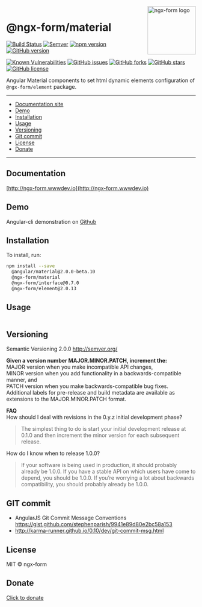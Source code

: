 <img src="http://ngx-form.wwwdev.io/color_logo_transparent_background.png" alt="ngx-form logo" title="ngx-form" align="right" width="128" />

# @ngx-form/material

[![Build Status](https://travis-ci.org/ngx-form/material.svg)](https://travis-ci.org/ngx-form/material)
[![Semver](http://img.shields.io/SemVer/2.0.0.png)](http://semver.org/spec/v2.0.0.html)
[![npm version](https://badge.fury.io/js/%40ngx-form%2Fmaterial.svg)](https://badge.fury.io/js/%40ngx-form%2Fmaterial)
[![GitHub version](https://badge.fury.io/gh/ngx-form%2Fmaterial.svg)](https://badge.fury.io/gh/ngx-form%2Fmaterial)

[![Known Vulnerabilities](https://snyk.io/test/npm/@ngx-form/material/badge.svg)](https://snyk.io/test/npm/@ngx-form/material)
[![GitHub issues](https://img.shields.io/github/issues/ngx-form/material.svg)](https://github.com/ngx-form/material/issues)
[![GitHub forks](https://img.shields.io/github/forks/ngx-form/material.svg)](https://github.com/ngx-form/material/network)
[![GitHub stars](https://img.shields.io/github/stars/ngx-form/material.svg)](https://github.com/ngx-form/material/stargazers)
[![GitHub license](https://img.shields.io/badge/license-MIT-blue.svg)](https://raw.githubusercontent.com/ngx-form/material/master/LICENSE)

Angular Material components to set html dynamic elements configuration of `@ngx-form/element` package.

----

* [Documentation site](#documentation)
* [Demo](#demo)
* [Installation](#installation)
* [Usage](#usage)
* [Versioning](#versioning)
* [Git commit](#git-commit)
* [License](#license)
* [Donate](#donate)

----

## Documentation
[http://ngx-form.wwwdev.io](http://ngx-form.wwwdev.io)

## Demo
Angular-cli demonstration on [Github](https://github.com/ngx-form/demo)

## Installation

To install, run:

```bash
npm install --save 
  @angular/material@2.0.0-beta.10
  @ngx-form/material 
  @ngx-form/interface@0.7.0 
  @ngx-form/element@2.0.13
```

## Usage
```typescript
```

## Versioning
Semantic Versioning 2.0.0 http://semver.org/

**Given a version number MAJOR.MINOR.PATCH, increment the:**   
MAJOR version when you make incompatible API changes,  
MINOR version when you add functionality in a backwards-compatible manner, and  
PATCH version when you make backwards-compatible bug fixes.  
Additional labels for pre-release and build metadata are available as extensions to the MAJOR.MINOR.PATCH format.

**FAQ**   
How should I deal with revisions in the 0.y.z initial development phase?  
>The simplest thing to do is start your initial development release at 0.1.0 and then increment the minor version for each subsequent release.

How do I know when to release 1.0.0?

>If your software is being used in production, it should probably already be 1.0.0. If you have a stable API on which users have come to depend, you should be 1.0.0. If you’re worrying a lot about backwards compatibility, you should probably already be 1.0.0.

## GIT commit
- AngularJS Git Commit Message Conventions https://gist.github.com/stephenparish/9941e89d80e2bc58a153
- http://karma-runner.github.io/0.10/dev/git-commit-msg.html

## License

MIT © ngx-form

## Donate
[Click to donate](https://donorbox.org/help-creating-open-source-software)
